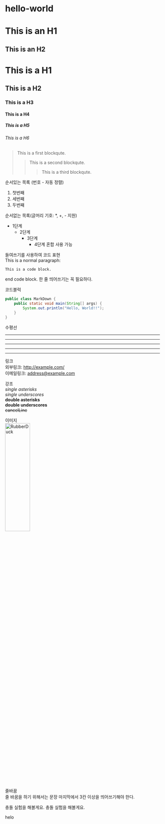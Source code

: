 # hello-world
This is an H1
=============

This is an H2
-------------

# This is a H1
## This is a H2
###  This is a H3
####  This is a H4
#####  This is a H5
######  This is a H6

> This is a first blockqute.
>   > This is a second blockqute.
>   >   > This is a third blockqute.

순서있는 목록 (번호 - 자동 정렬)   
1. 첫번째
3. 세번째
2. 두번째

순서없는 목록(글머리 기호: *, +, - 지원)   
* 1단계
    - 2단계
        + 3단계
            + 4단계
혼합 사용 가능

들여쓰기를 사용하여 코드 표현   
This is a normal paragraph:

    This is a code block.

end code block.
한 줄 띄어쓰기는 꼭 필요하다.   

코드블럭   
```java
public class MarkDown {
    public static void main(String[] args) {
        System.out.println("Hello, World!!");
    }
}
```

수평선   
* * *
***
*****
- - -
-------------------------------------

링크   
외부링크: <http://example.com/>   
이메일링크: <address@example.com>   

강조   
*single asterisks*   
_single underscores_   
**double asterisks**   
__double underscores__   
~~cancelLine~~   

이미지   
<img src="https://images.unsplash.com/photo-1648200561044-eb46f999cb49?ixlib=rb-1.2.1&ixid=MnwxMjA3fDB8MHxlZGl0b3JpYWwtZmVlZHwyfHx8ZW58MHx8fHw%3D&auto=format&fit=crop&w=500&q=60" width="40%" height="30%" title="px(픽셀) 크기 설정" alt="RubberDuck"></img>   

줄바꿈   
줄 바꿈을 하기 위해서는 문장 마지막에서 3칸 이상을 띄어쓰기해야 한다.   

충돌 실험을 해볼게요.
충돌 실험을 해볼게요.



helo
